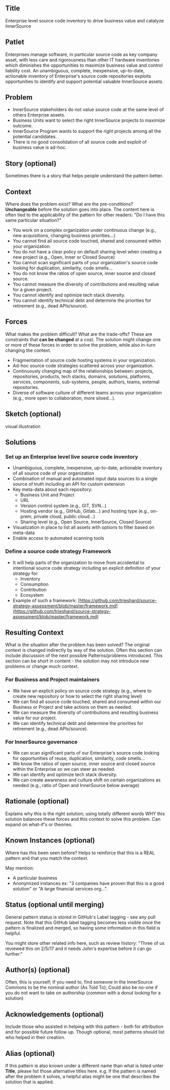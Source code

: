 ## Title

Enterprise level source code inventory to drive business value and catalyze InnerSource

## Patlet

Enterprises manage software, in particular source code as key company asset, with less care and rigorousness than other IT hardware inventories which diminishes the opportunities to maximize business value and control liability cost. An unambiguous, complete, inexpensive, up-to-date, actionable inventory of Enterprise's source code repositories exploits opportunities to identify and support potential valuable InnerSource assets.

## Problem

* InnerSource stakeholders do not value source code at the same level of others Enterprise assets.
* Business Units want to select the right InnerSource projects to maximize outcome.
* InnerSource Program wants to support the right projects among all the potential candidates.
* There is no good consolidation of all source code and exploit of business value is ad-hoc.

## Story (optional)

Sometimes there is a story that helps people understand the pattern better.

## Context

Where does the problem exist? What are the pre-conditions? **Unchangeable** before the solution goes into place. The content here is often tied to the applicability of the pattern for other readers: "Do I have this same particular situation?"

* You work on a complex organization under continuous change (e.g., new acquisitions, changing business priorities...)
* You cannot find all source code touched, shared and consumed within your organization.
* You do not have a clear policy on default sharing level when creating a new project (e.g., Open, Inner or Closed Source)
* You cannot scan significant parts of your organization's source code looking for duplication, similarity, code smells...
* You do not know the ratios of open source, inner source and closed source.
* You cannot measure the diversity of contributions and resulting value for a given project.
* You cannot identify and optimize tech stack diversity.
* You cannot identify technical debt and determine the priorities for retirement (e.g., dead APIs/source).

## Forces

What makes the problem difficult? What are the trade-offs? These are constraints that **can be changed** at a cost. The solution might change one or more of these forces in order to solve the problem, while also in-turn changing the context.

* Fragmentation of source code hosting systems in your organization.
* Ad-hoc source code strategies scattered across your organization.
* Continuously changing map of the relationships between: projects, repositories, products, tech stacks, domains, solutions, platforms, services, components, sub-systems, people, authors, teams, external repositories.
* Diverse of software culture of different teams across your organization (e.g., more open to collaboration, more siloed...).

## Sketch (optional)

visual illustration

## Solutions

### Set up an Enterprise level live source code inventory

* Unambiguous, complete, inexpensive, up-to-date, actionable inventory of all source code of your organization
* Combination of manual and automated input data sources to a single source of truth including an API for custom extension
* Key meta-data about each repository:
  * Business Unit and Project
  * URL
  * Version control system (e.g., GIT, SVN...)
  * Hosting vendor (e.g., GitHub, Gitlab...) and hosting type (e.g., on-prem, private cloud, public cloud...)
  * Sharing level (e.g., Open Source, InnerSource, Closed Source)
* Visualization in place to list all assets with options to filter based on meta-data
* Enable access to automated scanning tools

### Define a source code strategy Framework

* It will help parts of the organization to move from accidental to intentional source code strategy including an explicit definition of your strategy for:
  * Inventory
  * Consumption
  * Contribution
  * Ecosystem
* Example of such a framework: [https://github.com/trieshard/source-strategy-assessment/blob/master/framework.md](https://github.com/trieshard/source-strategy-assessment/blob/master/framework.md)

## Resulting Context

What is the situation after the problem has been solved? The original context is changed indirectly by way of the solution. Often this section can include discussion of the next possible Patterns/problems introduced. This section can be short in content - the solution may not introduce new problems or change much context.

### For Business and Project maintainers

* We have an explicit policy on source code strategy (e.g., where to create new repository or how to select the right sharing level)
* We can find all source code touched, shared and consumed within our Business or Project and take actions on them as needed.
* We can measure the diversity of contributions and resulting business value for our project.
* We can identify technical debt and determine the priorities for retirement (e.g., dead APIs/source).

### For InnerSource governance

* We can scan significant parts of our Enterprise's source code looking for opportunities of reuse, duplication, similarity, code smells...
* We know the ratios of open source, inner source and closed source within the Enterprise so we can steer as needed.
* We can identify and optimize tech stack diversity.
* We can create awareness and culture shift on certain organizations as needed (e.g., ratio of Open and InnerSource below average)

## Rationale (optional)

Explains why this is the right solution; using totally different words WHY this solution balances these forces and this context to solve this problem. Can expand on what-if's or theories.

## Known Instances (optional)

Where has this been seen before? Helps to reinforce that this is a REAL pattern and that you match the context.

May mention:

* A particular business
* Anonymized instances ex: "3 companies have proven that this is a good solution" or "A large financial services org...".

## Status (optional until merging)

General pattern status is stored in GitHub's Label tagging - see any pull request. Note that this GitHub label tagging becomes less visible once the pattern is finalized and merged, so having some information in this field is helpful.

You might store other related info here, such as review history: "Three of us reviewed this on 2/5/17 and it needs John's expertise before it can go further."

## Author(s) (optional)

Often, this is yourself; If you need to, find someone in the InnerSource Commons to be the nominal author (As Told To); Could also be no-one if you do not want to take on authorship (common with a donut looking for a solution)

## Acknowledgements (optional)

Include those who assisted in helping with this pattern - both for attribution and for possible future follow up. Though optional, most patterns should list who helped in their creation.

## Alias (optional)

If this pattern is also known under a different name than what is listed unter **Title**, please list those alternative titles here. e.g. if the pattern is named after the problem it solves, a helpful alias might be one that describes the solution that is applied.
